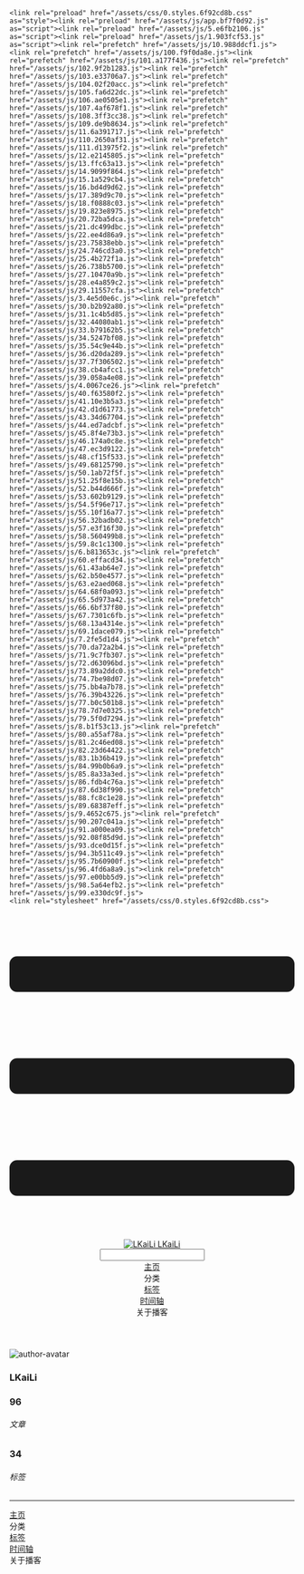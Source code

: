 <!DOCTYPE html>
<html lang="zh-CN">
  <head>
    <meta charset="utf-8">
    <meta name="viewport" content="width=device-width,initial-scale=1">
    <title>Other | LKaiLi</title>
    <meta name="generator" content="VuePress 1.8.2">
    <link rel="icon" href="https://pan.zealsay.com/blog/favicon.ico">
    <script language="javascript" type="text/javascript" src="https://cdn.bootcdn.net/ajax/libs/jquery/3.5.1/jquery.min.js"></script>
    <script language="javascript" type="text/javascript" src="/js/mouseClick.js"></script>
    <script>var _hmt = _hmt || [];
      (function() {
        var hm = document.createElement("script");
        hm.src = "https://hm.baidu.com/hm.js?61498f37b83812e7b85952d5feaaab47";
        var s = document.getElementsByTagName("script")[0]; 
        s.parentNode.insertBefore(hm, s);
      })();</script>
    <meta name="description" content="草 走 🤸 忽略">
    <meta name="viewport" content="width=device-width,initial-scale=1,user-scalable=no">
    
    <link rel="preload" href="/assets/css/0.styles.6f92cd8b.css" as="style"><link rel="preload" href="/assets/js/app.bf7f0d92.js" as="script"><link rel="preload" href="/assets/js/5.e6fb2106.js" as="script"><link rel="preload" href="/assets/js/1.903fcf53.js" as="script"><link rel="prefetch" href="/assets/js/10.988ddcf1.js"><link rel="prefetch" href="/assets/js/100.f9f0da8e.js"><link rel="prefetch" href="/assets/js/101.a177f436.js"><link rel="prefetch" href="/assets/js/102.9f2b1283.js"><link rel="prefetch" href="/assets/js/103.e33706a7.js"><link rel="prefetch" href="/assets/js/104.02f20acc.js"><link rel="prefetch" href="/assets/js/105.fa6d22dc.js"><link rel="prefetch" href="/assets/js/106.ae0505e1.js"><link rel="prefetch" href="/assets/js/107.4af678f1.js"><link rel="prefetch" href="/assets/js/108.3ff3cc38.js"><link rel="prefetch" href="/assets/js/109.de9b8634.js"><link rel="prefetch" href="/assets/js/11.6a391717.js"><link rel="prefetch" href="/assets/js/110.2650af31.js"><link rel="prefetch" href="/assets/js/111.d13975f2.js"><link rel="prefetch" href="/assets/js/12.e2145805.js"><link rel="prefetch" href="/assets/js/13.ffc63a13.js"><link rel="prefetch" href="/assets/js/14.9099f864.js"><link rel="prefetch" href="/assets/js/15.1a529cb4.js"><link rel="prefetch" href="/assets/js/16.bd4d9d62.js"><link rel="prefetch" href="/assets/js/17.389d9c70.js"><link rel="prefetch" href="/assets/js/18.f0888c03.js"><link rel="prefetch" href="/assets/js/19.823e8975.js"><link rel="prefetch" href="/assets/js/20.72ba5dca.js"><link rel="prefetch" href="/assets/js/21.dc499dbc.js"><link rel="prefetch" href="/assets/js/22.ee4d86a9.js"><link rel="prefetch" href="/assets/js/23.75838ebb.js"><link rel="prefetch" href="/assets/js/24.746cd3a0.js"><link rel="prefetch" href="/assets/js/25.4b272f1a.js"><link rel="prefetch" href="/assets/js/26.738b5700.js"><link rel="prefetch" href="/assets/js/27.10470a9b.js"><link rel="prefetch" href="/assets/js/28.e4a859c2.js"><link rel="prefetch" href="/assets/js/29.11557cfa.js"><link rel="prefetch" href="/assets/js/3.4e5d0e6c.js"><link rel="prefetch" href="/assets/js/30.b2b92a80.js"><link rel="prefetch" href="/assets/js/31.1c4b5d85.js"><link rel="prefetch" href="/assets/js/32.44080ab1.js"><link rel="prefetch" href="/assets/js/33.b79162b5.js"><link rel="prefetch" href="/assets/js/34.5247bf08.js"><link rel="prefetch" href="/assets/js/35.54c9e44b.js"><link rel="prefetch" href="/assets/js/36.d20da289.js"><link rel="prefetch" href="/assets/js/37.7f306502.js"><link rel="prefetch" href="/assets/js/38.cb4afcc1.js"><link rel="prefetch" href="/assets/js/39.058a4e08.js"><link rel="prefetch" href="/assets/js/4.0067ce26.js"><link rel="prefetch" href="/assets/js/40.f63580f2.js"><link rel="prefetch" href="/assets/js/41.10e3b5a3.js"><link rel="prefetch" href="/assets/js/42.d1d61773.js"><link rel="prefetch" href="/assets/js/43.34d67704.js"><link rel="prefetch" href="/assets/js/44.ed7adcbf.js"><link rel="prefetch" href="/assets/js/45.8f4e73b3.js"><link rel="prefetch" href="/assets/js/46.174a0c8e.js"><link rel="prefetch" href="/assets/js/47.ec3d9122.js"><link rel="prefetch" href="/assets/js/48.cf15f533.js"><link rel="prefetch" href="/assets/js/49.68125790.js"><link rel="prefetch" href="/assets/js/50.1ab72f5f.js"><link rel="prefetch" href="/assets/js/51.25f8e15b.js"><link rel="prefetch" href="/assets/js/52.b44d666f.js"><link rel="prefetch" href="/assets/js/53.602b9129.js"><link rel="prefetch" href="/assets/js/54.5f96e717.js"><link rel="prefetch" href="/assets/js/55.10f16a77.js"><link rel="prefetch" href="/assets/js/56.32badb02.js"><link rel="prefetch" href="/assets/js/57.e3f16f30.js"><link rel="prefetch" href="/assets/js/58.560499b8.js"><link rel="prefetch" href="/assets/js/59.8c1c1300.js"><link rel="prefetch" href="/assets/js/6.b813653c.js"><link rel="prefetch" href="/assets/js/60.effacd34.js"><link rel="prefetch" href="/assets/js/61.43ab64e7.js"><link rel="prefetch" href="/assets/js/62.b50e4577.js"><link rel="prefetch" href="/assets/js/63.e2aed068.js"><link rel="prefetch" href="/assets/js/64.68f0a093.js"><link rel="prefetch" href="/assets/js/65.5d973a42.js"><link rel="prefetch" href="/assets/js/66.6bf37f80.js"><link rel="prefetch" href="/assets/js/67.7301c6fb.js"><link rel="prefetch" href="/assets/js/68.13a4314e.js"><link rel="prefetch" href="/assets/js/69.1dace079.js"><link rel="prefetch" href="/assets/js/7.2fe5d1d4.js"><link rel="prefetch" href="/assets/js/70.da72a2b4.js"><link rel="prefetch" href="/assets/js/71.9c7fb307.js"><link rel="prefetch" href="/assets/js/72.d63096bd.js"><link rel="prefetch" href="/assets/js/73.89a2ddc0.js"><link rel="prefetch" href="/assets/js/74.7be98d07.js"><link rel="prefetch" href="/assets/js/75.bb4a7b78.js"><link rel="prefetch" href="/assets/js/76.39b43226.js"><link rel="prefetch" href="/assets/js/77.b0c501b8.js"><link rel="prefetch" href="/assets/js/78.7d7e0325.js"><link rel="prefetch" href="/assets/js/79.5f0d7294.js"><link rel="prefetch" href="/assets/js/8.b1f53c13.js"><link rel="prefetch" href="/assets/js/80.a55af78a.js"><link rel="prefetch" href="/assets/js/81.2c46ed08.js"><link rel="prefetch" href="/assets/js/82.23d64422.js"><link rel="prefetch" href="/assets/js/83.1b36b419.js"><link rel="prefetch" href="/assets/js/84.99b0b6a9.js"><link rel="prefetch" href="/assets/js/85.8a33a3ed.js"><link rel="prefetch" href="/assets/js/86.fdb4c76a.js"><link rel="prefetch" href="/assets/js/87.6d38f990.js"><link rel="prefetch" href="/assets/js/88.fc8c1e28.js"><link rel="prefetch" href="/assets/js/89.68387eff.js"><link rel="prefetch" href="/assets/js/9.4652c675.js"><link rel="prefetch" href="/assets/js/90.207c041a.js"><link rel="prefetch" href="/assets/js/91.a000ea09.js"><link rel="prefetch" href="/assets/js/92.08f85d9d.js"><link rel="prefetch" href="/assets/js/93.dce0d15f.js"><link rel="prefetch" href="/assets/js/94.3b511c49.js"><link rel="prefetch" href="/assets/js/95.7b60900f.js"><link rel="prefetch" href="/assets/js/96.4fd6a8a9.js"><link rel="prefetch" href="/assets/js/97.e00bb5d9.js"><link rel="prefetch" href="/assets/js/98.5a64efb2.js"><link rel="prefetch" href="/assets/js/99.e330dc9f.js">
    <link rel="stylesheet" href="/assets/css/0.styles.6f92cd8b.css">
  </head>
  <body>
    <div id="app" data-server-rendered="true"><div class="theme-container no-sidebar" data-v-57e19720><div data-v-57e19720><div id="loader-wrapper" class="loading-wrapper" data-v-d48f4d20 data-v-57e19720 data-v-57e19720><div class="loader-main" data-v-d48f4d20><div data-v-d48f4d20></div><div data-v-d48f4d20></div><div data-v-d48f4d20></div><div data-v-d48f4d20></div></div> <!----> <!----></div> <div class="password-shadow password-wrapper-out" style="display:none;" data-v-89477f7e data-v-57e19720 data-v-57e19720><h3 class="title" style="display:none;" data-v-89477f7e data-v-89477f7e>LKaiLi</h3> <!----> <label id="box" class="inputBox" style="display:none;" data-v-89477f7e data-v-89477f7e><input type="password" value="" data-v-89477f7e> <span data-v-89477f7e>Konck! Knock!</span> <button data-v-89477f7e>OK</button></label> <div class="footer" style="display:none;" data-v-89477f7e data-v-89477f7e><span data-v-89477f7e><i class="iconfont reco-theme" data-v-89477f7e></i> <a target="blank" href="https://vuepress-theme-reco.recoluan.com" data-v-89477f7e>vuePress-theme-reco</a></span> <span data-v-89477f7e><i class="iconfont reco-copyright" data-v-89477f7e></i> <a data-v-89477f7e><span data-v-89477f7e>LKaiLi</span>
            
          <span data-v-89477f7e>2021  - </span>
          2022
        </a></span></div></div> <div class="hide" data-v-57e19720><div data-v-57e19720><div id="smart" class="wrapper-page" style="background-image:url(https://jinyanlong-1305883696.cos.ap-hongkong.myqcloud.com/banner_image/banner_4.jpg);background-position-x:center;background-position-y:center;background-size:cover;background-repeat-x:no-repeat;background-repeat-y:no-repeat;" data-v-57e19720><header class="navbar" data-v-57e19720><div class="sidebar-button"><svg xmlns="http://www.w3.org/2000/svg" aria-hidden="true" role="img" viewBox="0 0 448 512" class="icon"><path fill="currentColor" d="M436 124H12c-6.627 0-12-5.373-12-12V80c0-6.627 5.373-12 12-12h424c6.627 0 12 5.373 12 12v32c0 6.627-5.373 12-12 12zm0 160H12c-6.627 0-12-5.373-12-12v-32c0-6.627 5.373-12 12-12h424c6.627 0 12 5.373 12 12v32c0 6.627-5.373 12-12 12zm0 160H12c-6.627 0-12-5.373-12-12v-32c0-6.627 5.373-12 12-12h424c6.627 0 12 5.373 12 12v32c0 6.627-5.373 12-12 12z"></path></svg></div> <a href="/" class="home-link router-link-active"><img src="/logo.png" alt="LKaiLi" class="logo"> <span class="site-name">LKaiLi</span></a> <div class="links"><div id="dayNightSwitch" class="generalWrapper" data-v-32f44868><a class="click" data-v-32f44868><div class="onOff daySwitch" data-v-32f44868><div class="star star1" data-v-32f44868></div> <div class="star star2" data-v-32f44868></div> <div class="star star3" data-v-32f44868></div> <div class="star star4" data-v-32f44868></div> <div class="star star5" data-v-32f44868></div> <div class="star sky" data-v-32f44868></div> <div class="sunMoon" data-v-32f44868><div class="crater crater1" data-v-32f44868></div> <div class="crater crater2" data-v-32f44868></div> <div class="crater crater3" data-v-32f44868></div> <div class="cloud part1" data-v-32f44868></div> <div class="cloud part2" data-v-32f44868></div></div></div></a></div> <div class="search-box"><i class="iconfont reco-search"></i> <input aria-label="Search" autocomplete="off" spellcheck="false" value=""> <!----></div> <nav class="nav-links can-hide"><div class="nav-item"><a href="/" class="nav-link"><i class="iconfont reco-home"></i>
  主页
</a></div><div class="nav-item"><div class="dropdown-wrapper"><a class="dropdown-title"><span class="title"><i class="iconfont reco-category"></i>
      分类
    </span> <span class="arrow right"></span></a> <ul class="nav-dropdown" style="display:none;"><li class="dropdown-item"><!----> <a href="/categories/vue-element-admin/" class="nav-link"><i class="iconfont undefined"></i>
  vue-element-admin
</a></li><li class="dropdown-item"><!----> <a href="/categories/Vue/" class="nav-link"><i class="iconfont undefined"></i>
  Vue
</a></li><li class="dropdown-item"><!----> <a href="/categories/Vue3/" class="nav-link"><i class="iconfont undefined"></i>
  Vue3
</a></li><li class="dropdown-item"><!----> <a href="/categories/JavaScript/" class="nav-link"><i class="iconfont undefined"></i>
  JavaScript
</a></li><li class="dropdown-item"><!----> <a href="/categories/Vscode/" class="nav-link"><i class="iconfont undefined"></i>
  Vscode
</a></li><li class="dropdown-item"><!----> <a href="/categories/TypeScript/" class="nav-link"><i class="iconfont undefined"></i>
  TypeScript
</a></li><li class="dropdown-item"><!----> <a href="/categories/Vue移动头条项目/" class="nav-link"><i class="iconfont undefined"></i>
  Vue移动头条项目
</a></li><li class="dropdown-item"><!----> <a href="/categories/RABC/" class="nav-link"><i class="iconfont undefined"></i>
  RABC
</a></li><li class="dropdown-item"><!----> <a href="/categories/小程序/" class="nav-link"><i class="iconfont undefined"></i>
  小程序
</a></li><li class="dropdown-item"><!----> <a href="/categories/axios/" class="nav-link"><i class="iconfont undefined"></i>
  axios
</a></li><li class="dropdown-item"><!----> <a href="/categories/Css/" class="nav-link"><i class="iconfont undefined"></i>
  Css
</a></li><li class="dropdown-item"><!----> <a href="/categories/other/" class="nav-link"><i class="iconfont undefined"></i>
  other
</a></li><li class="dropdown-item"><!----> <a href="/categories/uniapp/" class="nav-link"><i class="iconfont undefined"></i>
  uniapp
</a></li></ul></div></div><div class="nav-item"><a href="/tag/" class="nav-link"><i class="iconfont reco-tag"></i>
  标签
</a></div><div class="nav-item"><a href="/timeline/" class="nav-link"><i class="iconfont reco-date"></i>
  时间轴
</a></div><div class="nav-item"><div class="dropdown-wrapper"><a class="dropdown-title"><span class="title"><i class="iconfont reco-other"></i>
      关于播客
    </span> <span class="arrow right"></span></a> <ul class="nav-dropdown" style="display:none;"><li class="dropdown-item"><!----> <a href="/about/" class="nav-link"><i class="iconfont reco-mail"></i>
  关于我
</a></li><li class="dropdown-item"><!----> <a href="/other/" class="nav-link"><i class="iconfont reco-account"></i>
  联系我
</a></li></ul></div></div> <!----></nav></div></header> <div class="sidebar-mask" data-v-57e19720></div> <aside class="sidebar" data-v-57e19720><div class="personal-info-wrapper" data-v-03833281 data-v-57e19720><img src="https://jinyanlong-1305883696.cos.ap-hongkong.myqcloud.com/my_cat.png" alt="author-avatar" class="personal-img" data-v-03833281> <h3 class="name" data-v-03833281>
    LKaiLi
  </h3> <div class="num" data-v-03833281><div data-v-03833281><h3 data-v-03833281>96</h3> <h6 data-v-03833281>文章</h6></div> <div data-v-03833281><h3 data-v-03833281>34</h3> <h6 data-v-03833281>标签</h6></div></div> <hr data-v-03833281></div> <nav class="nav-links"><div class="nav-item"><a href="/" class="nav-link"><i class="iconfont reco-home"></i>
  主页
</a></div><div class="nav-item"><div class="dropdown-wrapper"><a class="dropdown-title"><span class="title"><i class="iconfont reco-category"></i>
      分类
    </span> <span class="arrow right"></span></a> <ul class="nav-dropdown" style="display:none;"><li class="dropdown-item"><!----> <a href="/categories/vue-element-admin/" class="nav-link"><i class="iconfont undefined"></i>
  vue-element-admin
</a></li><li class="dropdown-item"><!----> <a href="/categories/Vue/" class="nav-link"><i class="iconfont undefined"></i>
  Vue
</a></li><li class="dropdown-item"><!----> <a href="/categories/Vue3/" class="nav-link"><i class="iconfont undefined"></i>
  Vue3
</a></li><li class="dropdown-item"><!----> <a href="/categories/JavaScript/" class="nav-link"><i class="iconfont undefined"></i>
  JavaScript
</a></li><li class="dropdown-item"><!----> <a href="/categories/Vscode/" class="nav-link"><i class="iconfont undefined"></i>
  Vscode
</a></li><li class="dropdown-item"><!----> <a href="/categories/TypeScript/" class="nav-link"><i class="iconfont undefined"></i>
  TypeScript
</a></li><li class="dropdown-item"><!----> <a href="/categories/Vue移动头条项目/" class="nav-link"><i class="iconfont undefined"></i>
  Vue移动头条项目
</a></li><li class="dropdown-item"><!----> <a href="/categories/RABC/" class="nav-link"><i class="iconfont undefined"></i>
  RABC
</a></li><li class="dropdown-item"><!----> <a href="/categories/小程序/" class="nav-link"><i class="iconfont undefined"></i>
  小程序
</a></li><li class="dropdown-item"><!----> <a href="/categories/axios/" class="nav-link"><i class="iconfont undefined"></i>
  axios
</a></li><li class="dropdown-item"><!----> <a href="/categories/Css/" class="nav-link"><i class="iconfont undefined"></i>
  Css
</a></li><li class="dropdown-item"><!----> <a href="/categories/other/" class="nav-link"><i class="iconfont undefined"></i>
  other
</a></li><li class="dropdown-item"><!----> <a href="/categories/uniapp/" class="nav-link"><i class="iconfont undefined"></i>
  uniapp
</a></li></ul></div></div><div class="nav-item"><a href="/tag/" class="nav-link"><i class="iconfont reco-tag"></i>
  标签
</a></div><div class="nav-item"><a href="/timeline/" class="nav-link"><i class="iconfont reco-date"></i>
  时间轴
</a></div><div class="nav-item"><div class="dropdown-wrapper"><a class="dropdown-title"><span class="title"><i class="iconfont reco-other"></i>
      关于播客
    </span> <span class="arrow right"></span></a> <ul class="nav-dropdown" style="display:none;"><li class="dropdown-item"><!----> <a href="/about/" class="nav-link"><i class="iconfont reco-mail"></i>
  关于我
</a></li><li class="dropdown-item"><!----> <a href="/other/" class="nav-link"><i class="iconfont reco-account"></i>
  联系我
</a></li></ul></div></div> <!----></nav> <!----> </aside> <div class="password-shadow password-wrapper-in" style="display:none;" data-v-89477f7e data-v-57e19720><h3 class="title" style="display:none;" data-v-89477f7e data-v-89477f7e>Other</h3> <!----> <label id="box" class="inputBox" style="display:none;" data-v-89477f7e data-v-89477f7e><input type="password" value="" data-v-89477f7e> <span data-v-89477f7e>Konck! Knock!</span> <button data-v-89477f7e>OK</button></label> <div class="footer" style="display:none;" data-v-89477f7e data-v-89477f7e><span data-v-89477f7e><i class="iconfont reco-theme" data-v-89477f7e></i> <a target="blank" href="https://vuepress-theme-reco.recoluan.com" data-v-89477f7e>vuePress-theme-reco</a></span> <span data-v-89477f7e><i class="iconfont reco-copyright" data-v-89477f7e></i> <a data-v-89477f7e><span data-v-89477f7e>LKaiLi</span>
            
          <span data-v-89477f7e>2021  - </span>
          2022
        </a></span></div></div></div> <div data-v-57e19720><main class="page" style="padding-right:0;"><div class="page-title" style="display:none;"><h1 class="title"></h1> <div class="page-info" data-v-0efa1f05><i class="iconfont reco-account" data-v-0efa1f05><span data-v-0efa1f05>LKaiLi</span></i> <!----> <i class="iconfont reco-eye" data-v-0efa1f05><span id="/blogs/other/第一篇文章.md" data-flag-title="Your Article Title" class="leancloud-visitors" data-v-0efa1f05><a class="leancloud-visitors-count" style="font-size:.9rem;font-weight:normal;color:#999;"></a></span></i> <!----></div></div> <!----> <footer class="page-edit" style="display:none;"><!----> <!----></footer> <!----> <!----> <!----></main> <!----></div></div></div></div></div><div class="global-ui"><div class="back-to-ceiling" style="right:1rem;bottom:6rem;width:2.5rem;height:2.5rem;border-radius:.25rem;line-height:2.5rem;display:none;" data-v-c6073ba8 data-v-c6073ba8><svg t="1574745035067" viewBox="0 0 1024 1024" version="1.1" xmlns="http://www.w3.org/2000/svg" p-id="5404" class="icon" data-v-c6073ba8><path d="M526.60727968 10.90185116a27.675 27.675 0 0 0-29.21455937 0c-131.36607665 82.28402758-218.69155461 228.01873535-218.69155402 394.07834331a462.20625001 462.20625001 0 0 0 5.36959153 69.94390903c1.00431239 6.55289093-0.34802892 13.13561351-3.76865779 18.80351572-32.63518765 54.11355614-51.75690182 118.55860487-51.7569018 187.94566865a371.06718723 371.06718723 0 0 0 11.50484808 91.98906777c6.53300375 25.50556257 41.68394495 28.14064038 52.69160883 4.22606766 17.37162448-37.73630017 42.14135425-72.50938081 72.80769204-103.21549295 2.18761121 3.04276886 4.15646224 6.24463696 6.40373557 9.22774369a1871.4375 1871.4375 0 0 0 140.04691725 5.34970492 1866.36093723 1866.36093723 0 0 0 140.04691723-5.34970492c2.24727335-2.98310674 4.21612437-6.18497483 6.3937923-9.2178004 30.66633723 30.70611158 55.4360664 65.4791928 72.80769147 103.21549355 11.00766384 23.91457269 46.15860503 21.27949489 52.69160879-4.22606768a371.15156223 371.15156223 0 0 0 11.514792-91.99901164c0-69.36717486-19.13165746-133.82216804-51.75690182-187.92578088-3.42062944-5.66790279-4.76302748-12.26056868-3.76865837-18.80351632a462.20625001 462.20625001 0 0 0 5.36959269-69.943909c-0.00994388-166.08943902-87.32547796-311.81420293-218.6915546-394.09823051zM605.93803103 357.87693858a93.93749974 93.93749974 0 1 1-187.89594924 6.1e-7 93.93749974 93.93749974 0 0 1 187.89594924-6.1e-7z" p-id="5405" data-v-c6073ba8></path><path d="M429.50777625 765.63860547C429.50777625 803.39355007 466.44236686 1000.39046097 512.00932183 1000.39046097c45.56695499 0 82.4922232-197.00623328 82.5015456-234.7518555 0-37.75494459-36.9345906-68.35043303-82.4922232-68.34111062-45.57627738-0.00932239-82.52019037 30.59548842-82.51086798 68.34111062z" p-id="5406" data-v-c6073ba8></path></svg></div><div></div><APlayer audio="" fixed="true" mini="true" theme="#647ea0" loop="loop" order="list" preload="auto" volume="0.3" mutex="true" lrc-type="0" list-folded="true" list-max-height="250" storage-name="vuepress-plugin-meting" id="aplayer-fixed"></APlayer><div id="goTop" class="hide-cat" data-v-bf92849a></div><div class="kanbanniang" data-v-5775ee02><div class="banniang-container" style="display:;" data-v-5775ee02><div class="messageBox" style="right:68px;bottom:190px;display:none;" data-v-5775ee02>
      欢迎来到 LKaiLi
    </div> <div class="operation" style="right:90px;bottom:40px;display:none;" data-v-5775ee02><i class="kbnfont kbn-ban-home ban-home" data-v-5775ee02></i> <i class="kbnfont kbn-ban-message message" data-v-5775ee02></i> <i class="kbnfont kbn-ban-close close" data-v-5775ee02></i> <a target="_blank" href="https://vuepress-theme-reco.recoluan.com/views/plugins/kanbanniang.html" data-v-5775ee02><i class="kbnfont kbn-ban-info info" data-v-5775ee02></i></a> <i class="kbnfont kbn-ban-theme skin" style="display:none;" data-v-5775ee02></i></div> <canvas id="banniang" width="120" height="322" class="live2d" style="right:90px;bottom:-20px;opacity:0.9;" data-v-5775ee02></canvas></div> <div class="showBanNiang" style="display:none;" data-v-5775ee02>
    看板娘
  </div></div></div></div>
    <script src="/assets/js/app.bf7f0d92.js" defer></script><script src="/assets/js/5.e6fb2106.js" defer></script><script src="/assets/js/1.903fcf53.js" defer></script>
  </body>
</html>
